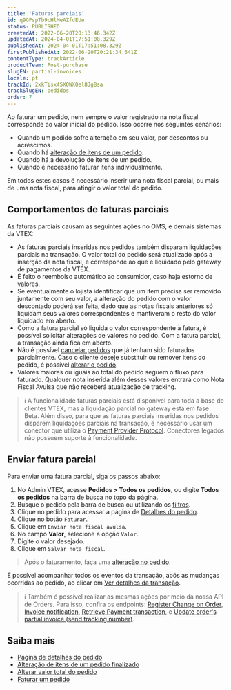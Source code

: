```yaml
---
title: 'Faturas parciais'
id: q9GPspTb9cHlMeAZfdEUe
status: PUBLISHED
createdAt: 2022-06-20T20:13:46.342Z
updatedAt: 2024-04-01T17:51:08.329Z
publishedAt: 2024-04-01T17:51:08.329Z
firstPublishedAt: 2022-06-20T20:21:34.641Z
contentType: trackArticle
productTeam: Post-purchase
slugEN: partial-invoices
locale: pt
trackId: 2xkTisx4SXOWXQel8Jg8sa
trackSlugEN: pedidos
order: 7
---
```


Ao faturar um pedido, nem sempre o valor registrado na nota fiscal corresponde ao valor inicial do pedido. Isso ocorre nos seguintes cenários: 

* Quando um pedido sofre alteração em seu valor, por descontos ou acréscimos.  
* Quando há [alteração de itens de um pedido](/pt/tutorial/alteracao-de-itens-de-um-pedido-finalizado--tutorials_190).  
* Quando há a devolução de itens de um pedido.  
* Quando é necessário faturar itens individualmente.

Em todos estes casos é necessário inserir uma nota fiscal parcial, ou mais de uma nota fiscal, para atingir o valor total do pedido.  

## Comportamentos de faturas parciais 

As faturas parciais causam as seguintes ações no OMS, e demais sistemas da VTEX:

* As faturas parciais inseridas nos pedidos também disparam liquidações parciais na transação. O valor total do pedido será atualizado após a inserção da nota fiscal, e corresponde ao que é liquidado pelo gateway de pagamentos da VTEX.   
* É feito o reembolso automático ao consumidor, caso haja estorno de valores.  
* Se eventualmente o lojista identificar que um item precisa ser removido juntamente com seu valor, a alteração do pedido com o valor descontado poderá ser feita, dado que as notas fiscais anteriores só liquidam seus valores correspondentes e mantiveram o resto do valor liquidado em aberto.  
* Como a fatura parcial só liquida o valor correspondente à fatura, é possível solicitar alterações de valores no pedido. Com a fatura parcial, a transação ainda fica em aberto.
* Não é possível [cancelar pedidos](/pt/tutorial/como-cancelar-pedido--tutorials_186) que já tenham sido faturados parcialmente. Caso o cliente deseje substituir ou remover itens do pedido, é possível [alterar o pedido](/pt/tutorial/alteracao-de-itens-de-um-pedido-finalizado--tutorials_190).
* Valores maiores ou iguais ao total do pedido seguem o fluxo para faturado. Qualquer nota inserida além desses valores entrará como Nota Fiscal Avulsa que não receberá atualização de tracking.  

> ℹ️ A funcionalidade faturas parciais está disponível para toda a base de clientes VTEX, mas a liquidação parcial no gateway está em fase Beta. Além disso, para que as faturas parciais inseridas nos pedidos disparem liquidações parciais na transação, é necessário usar um conector que utiliza o [Payment Provider Protocol](/pt/tutorial/payment-provider-protocol--RdsT2spdq80MMwwOeEq0m). Conectores legados não possuem suporte à funcionalidade.

## Enviar fatura parcial

Para enviar uma fatura parcial, siga os passos abaixo:

1. No Admin VTEX, acesse **Pedidos > Todos os pedidos**, ou digite **Todos os pedidos** na barra de busca no topo da página.
2. Busque o pedido pela barra de busca ou utilizando os [filtros](/pt/tutorial/como-filtrar-pedidos--tutorials_192).  
3. Clique no pedido para acessar a página de [Detalhes do pedido](/pt/tutorial/order-details-page-interface--2Y75n54Cc9VizrlG1N6ZNl). 
4. Clique no botão `Faturar`.  
5. Clique em `Enviar nota fiscal avulsa`.  
6. No campo **Valor**, selecione a opção `Valor`.
7. Digite o valor desejado.
8. Clique em `Salvar nota fiscal`.

> Após o faturamento, faça uma [alteração no pedido](/pt/tutorial/alteracao-de-itens-de-um-pedido-finalizado--tutorials_190).

É possível acompanhar todos os eventos da transação, após as mudanças ocorridas ao pedido, ao clicar em [Ver detalhes da transação](/pt/tracks/pagamentos--6GAS7ZzGAm7AGoEAwDbwJG/3Nt40DMEWkvhlpaL5PlBy).

> ℹ️ Também é possível realizar as mesmas ações por meio da nossa API de Orders. Para isso, confira os endpoints: [Register Change on Order](https://developers.vtex.com/vtex-rest-api/reference/registerchange), [Invoice notification](https://developers.vtex.com/vtex-rest-api/reference/invoicenotification), [Retrieve Payment transaction](https://developers.vtex.com/vtex-rest-api/reference/getpaymenttransaction), e [Update order's partial invoice (send tracking number)](https://developers.vtex.com/vtex-rest-api/reference/updatepartialinvoicesendtrackingnumber).

## Saiba mais

- [Página de detalhes do pedido](/pt/tutorial/pagina-de-detalhes-do-pedido-beta--2Y75n54Cc9VizrlG1N6ZNl)   
- [Alteração de itens de um pedido finalizado](/pt/tutorial/alteracao-de-itens-de-um-pedido-finalizado--tutorials_190)  
- [Alterar valor total do pedido](/pt/tutorial/alterar-valor-final-do-pedido--2asq4BmxvSD8Tw9xpfZuMo)  
- [Faturar um pedido](/pt/tutorial/how-to-manually-invoice-an-order--7p1h852V5t54KyscpgxE2v)
